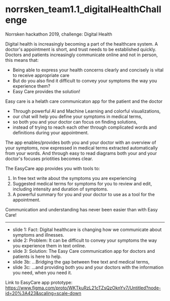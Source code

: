 # norrsken_team1.1_digitalHealthChallenge
Norrsken hackathon 2019, challenge: Digital Health

Digital health is increasingly becoming a part of the healthcare system.
A doctor's appointment is short, and trust needs to be established quickly.
Doctors and patients increasingly communicate online and not in person,
this means that:

- Being able to express your health concerns clearly and concisely is vital to receive appropriate care
- But do you also find it difficult to convey your symptoms the way you experience them?
- Easy Care provides the solution!

Easy care is a helath care communicaton app for the patient and the doctor
- Through powerful AI and Machine Learning and colorful visualizations, 
- our chat will help you define your symptoms in medical terms,
- so both you and your doctor can focus on finding solutions, 
- instead of trying to reach each other through complicated words and definitions during your appointment.

The app enables/provides both you and your doctor with an overview of your symptoms, 
now expressed in medical terms extracted automatically from your words.
And through easy to read diagrams both your and your doctor's focuses priotities becomes clear. 

The EasyCare app provides you with tools to:
1. In free text write about the symptoms you are experiencing
2. Suggested medical terms for symptoms for you to review and edit, including intensity and duration of symptoms.
3. A powerful summary for you and your doctor to use as a tool for the appointment. 

Communication and understanding has never been easier than with Easy Care!

-------------------------

- slide 1: Fact: Digital healthcare is changing how we communicate about symptoms and illnesses.
- slide 2: Problem: It can be difficult to convey your symptoms the way you experience them in text online.
- slide 3: Solution: The Easy Care communication app for doctors and patients is here to help.
- slide 3b: ...Bridging the gap between free text and medical terms, 
- slide 3c: ...and providing both you and your doctors with the information you need, when you need it.

Link to EasyCare app prototype: https://www.figma.com/proto/WKTkuRzL21cTZsQzOknYv7/Untitled?node-id=20%3A423&scaling=scale-down
